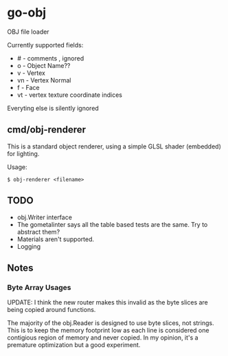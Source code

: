 # go-obj

OBJ file loader

Currently supported fields:

 * \# - comments , ignored
 * o - Object Name??
 * v - Vertex
 * vn - Vertex Normal
 * f - Face
 * vt - vertex texture coordinate indices

Everyting else is silently ignored

## cmd/obj-renderer

This is a standard object renderer, using a simple GLSL shader (embedded) for lighting.

Usage:

	$ obj-renderer <filename>

## TODO

 * obj.Writer interface
 * The gometalinter says all the table based tests are the same. Try to abstract them?
 * Materials aren't supported.
 * Logging

## Notes

### Byte Array Usages

UPDATE: I think the new router makes this invalid as the byte slices are being copied around
functions.

The majority of the obj.Reader is designed to use byte slices, not strings. This is to keep
the memory footprint low as each line is considered one contigious region of memory
and never copied. In my opinion, it's a premature optimization but a good experiment.
